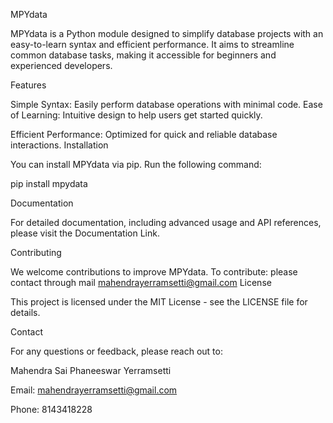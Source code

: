 MPYdata

MPYdata is a Python module designed to simplify database projects with an easy-to-learn syntax and efficient performance.
It aims to streamline common database tasks, making it accessible for beginners and experienced developers.

Features

Simple Syntax: Easily perform database operations with minimal code.
Ease of Learning: Intuitive design to help users get started quickly.


Efficient Performance: Optimized for quick and reliable database interactions.
Installation


You can install MPYdata via pip. Run the following command:


pip install mpydata

Documentation

For detailed documentation, including advanced usage and API references, please visit the Documentation Link.

Contributing

We welcome contributions to improve MPYdata. To contribute:
please contact through mail mahendrayerramsetti@gmail.com
License

This project is licensed under the MIT License - see the LICENSE file for details.

Contact

For any questions or feedback, please reach out to:

Mahendra Sai Phaneeswar Yerramsetti

Email: mahendrayerramsetti@gmail.com

Phone: 8143418228
